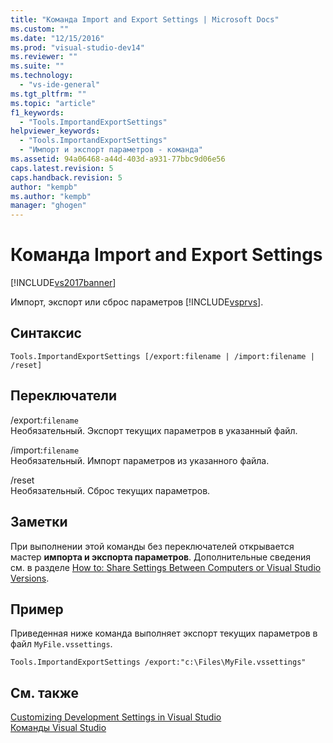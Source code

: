 ```yaml
---
title: "Команда Import and Export Settings | Microsoft Docs"
ms.custom: ""
ms.date: "12/15/2016"
ms.prod: "visual-studio-dev14"
ms.reviewer: ""
ms.suite: ""
ms.technology: 
  - "vs-ide-general"
ms.tgt_pltfrm: ""
ms.topic: "article"
f1_keywords: 
  - "Tools.ImportandExportSettings"
helpviewer_keywords: 
  - "Tools.ImportandExportSettings"
  - "Импорт и экспорт параметров - команда"
ms.assetid: 94a06468-a44d-403d-a931-77bbc9d06e56
caps.latest.revision: 5
caps.handback.revision: 5
author: "kempb"
ms.author: "kempb"
manager: "ghogen"
---
```

# Команда Import and Export Settings
[!INCLUDE[vs2017banner](../../code-quality/includes/vs2017banner.md)]

Импорт, экспорт или сброс параметров [!INCLUDE[vsprvs](../../code-quality/includes/vsprvs_md.md)].  
  
## Синтаксис  
  
```  
Tools.ImportandExportSettings [/export:filename | /import:filename | /reset]  
```  
  
## Переключатели  
 \/export:`filename`  
 Необязательный.  Экспорт текущих параметров в указанный файл.  
  
 \/import:`filename`  
 Необязательный.  Импорт параметров из указанного файла.  
  
 \/reset  
 Необязательный.  Сброс текущих параметров.  
  
## Заметки  
 При выполнении этой команды без переключателей открывается мастер **импорта и экспорта параметров**.  Дополнительные сведения см. в разделе [How to: Share Settings Between Computers or Visual Studio Versions](http://msdn.microsoft.com/ru-ru/1131fb10-35c1-42da-9cd8-91aa3235b882).  
  
## Пример  
 Приведенная ниже команда выполняет экспорт текущих параметров в файл `MyFile.vssettings`.  
  
```  
Tools.ImportandExportSettings /export:"c:\Files\MyFile.vssettings"  
```  
  
## См. также  
 [Customizing Development Settings in Visual Studio](http://msdn.microsoft.com/ru-ru/22c4debb-4e31-47a8-8f19-16f328d7dcd3)   
 [Команды Visual Studio](../../ide/reference/visual-studio-commands.md)